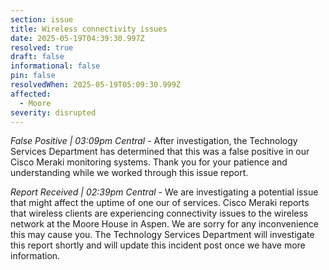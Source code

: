 ```yaml
---
section: issue
title: Wireless connectivity issues
date: 2025-05-19T04:39:30.997Z
resolved: true
draft: false
informational: false
pin: false
resolvedWhen: 2025-05-19T05:09:30.999Z
affected:
  - Moore
severity: disrupted
---
```

*False Positive | 03:09pm Central* - After investigation, the Technology Services Department has determined that this was a false positive in our Cisco Meraki monitoring systems. Thank you for your patience and understanding while we worked through this issue report.

*Report Received | 02:39pm Central* - We are investigating a potential issue that might affect the uptime of one our of services. Cisco Meraki reports that wireless clients are experiencing connectivity issues to the wireless network at the Moore House in Aspen. We are sorry for any inconvenience this may cause you. The Technology Services Department will investigate this report shortly and will update this incident post once we have more information.